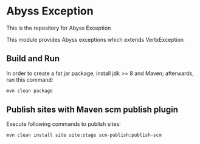 # Abyss Exception

This is the repository for Abyss Exception 

This module provides Abyss exceptions which extends VertxException

## Build and Run
In order to create a fat jar package, install jdk >= 8 and Maven; afterwards, run this command:

```bash
mvn clean package
```

## Publish sites with Maven scm publish plugin

Execute following commands to publish sites:
```
mvn clean install site site:stage scm-publish:publish-scm
```
